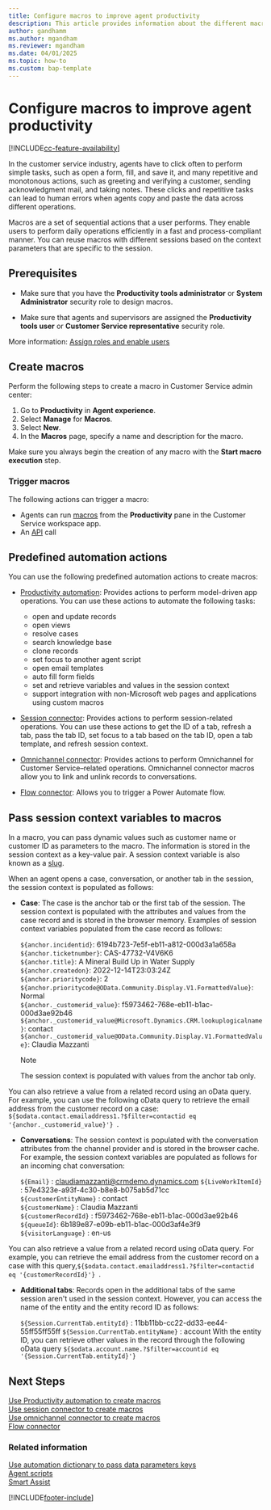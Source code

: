 ```yaml
---
title: Configure macros to improve agent productivity
description: This article provides information about the different macros that can be made available to agents and how to configure them in app profile manager.
author: gandhamm
ms.author: mgandham
ms.reviewer: mgandham
ms.date: 04/01/2025
ms.topic: how-to
ms.custom: bap-template
---
```


# Configure macros to improve agent productivity

[!INCLUDE[cc-feature-availability](../../includes/cc-feature-availability.md)]

In the customer service industry, agents have to click often to perform simple tasks, such as open a form, fill, and save it, and many repetitive and monotonous actions, such as greeting and verifying a customer, sending acknowledgment mail, and taking notes. These clicks and repetitive tasks can lead to human errors when agents copy and paste the data across different operations.

Macros are a set of sequential actions that a user performs. They enable users to perform daily operations efficiently in a fast and process-compliant manner. You can reuse macros with different sessions based on the context parameters that are specific to the session.

## Prerequisites

- Make sure that you have the **Productivity tools administrator**  or **System Administrator** security role to design macros.

- Make sure that agents and supervisors are assigned the **Productivity tools user** or **Customer Service representative** security role.

More information: [Assign roles and enable users](../implement/add-users-assign-roles.md)

## Create macros

Perform the following steps to create a macro in Customer Service admin center:
1. Go to **Productivity** in **Agent experience**. 
2. Select **Manage** for **Macros**. 
3. Select **New**. 
1. In the **Macros** page, specify a name and description for the macro.

Make sure you always begin the creation of any macro with the **Start macro execution** step.

### Trigger macros

The following actions can trigger a macro:

- Agents can run [macros](../use/oc-agent-scripts.md#macro) from the **Productivity** pane in the Customer Service workspace app.
- An [API](../develop/reference/methods/runMacro.md) call


## Predefined automation actions

You can use the following predefined automation actions to create macros:

- [Productivity automation](macros-productivity-automation.md): Provides actions to perform model-driven app operations. You can use these actions to automate the following tasks:
  - open and update records
  - open views
  - resolve cases
  - search knowledge base
  - clone records
  - set focus to another agent script
  - open email templates
  - auto fill form fields
  - set and retrieve variables and values in the session context
  - support integration with non-Microsoft web pages and applications using custom macros

- [Session connector](macros-session-action.md): Provides actions to perform session-related operations. You can use these actions to get the ID of a tab, refresh a tab, pass the tab ID, set focus to a tab based on the tab ID, open a tab template, and refresh session context.

- [Omnichannel connector](macros-omnichannel-action.md): Provides actions to perform Omnichannel for Customer Service&ndash;related operations. Omnichannel connector macros allow you to link and unlink records to conversations.

- [Flow connector](macro-flow-connector.md): Allows you to trigger a Power Automate flow.

## Pass session context variables to macros

In a macro, you can pass dynamic values such as customer name or customer ID as parameters to the macro. The information is stored in the session context as a key-value pair. A session context variable is also known as a [slug](automation-dictionary-keys.md#slugs). 

When an agent opens a case, conversation, or another tab in the session, the session context is populated as follows:
 
- **Case**: The case is the anchor tab or the first tab of the session. The session context is populated with the attributes and values from the case record and is stored in the browser memory. Examples of session context variables populated from the case record as follows:  

   `${anchor.incidentid}`: 6194b723-7e5f-eb11-a812-000d3a1a658a  
   `${anchor.ticketnumber}`: CAS-47732-V4V6K6  
   `${anchor.title}`: A Mineral Build Up in Water Supply  
   `${anchor.createdon}`: 2022-12-14T23:03:24Z  
   `${anchor.prioritycode}`: 2  
   `${anchor.prioritycode@OData.Community.Display.V1.FormattedValue}`: Normal   
   `${anchor._customerid_value}`: f5973462-768e-eb11-b1ac-000d3ae92b46   
   `${anchor._customerid_value@Microsoft.Dynamics.CRM.lookuplogicalname}`: contact   
   `${anchor._customerid_value@OData.Community.Display.V1.FormattedValue}`: Claudia Mazzanti   

  > [!NOTE]
  > The session context is populated with values from the anchor tab only.

 You can also retrieve a value from a related record using an oData query. For example, you can use the following oData query to retrieve the email address from the customer record on a case: `${$odata.contact.emailaddress1.?$filter=contactid eq '{anchor._customerid_value}'} `.

- **Conversations**: The session context is populated with the conversation attributes from the channel provider and is stored in the browser cache. For example, the session context variables are populated as follows for an incoming chat conversation:  

   `${Email}` : claudiamazzanti@crmdemo.dynamics.com 
   `${LiveWorkItemId}` : 57e4323e-a93f-4c30-b8e8-b075ab5d71cc  
   `${customerEntityName}` : contact  
   `${customerName}` : Claudia Mazzanti  
   `${customerRecordId}` : f5973462-768e-eb11-b1ac-000d3ae92b46  
   `${queueId}`: 6b189e87-e09b-eb11-b1ac-000d3af4e3f9  
   `${visitorLanguage}` : en-us  

 You can also retrieve a value from a related record using oData query. For example, you can retrieve the email address from the customer record on a case with this query,`${$odata.contact.emailaddress1.?$filter=contactid eq '{customerRecordId}'} `.

- **Additional tabs**: Records open in the additional tabs of the same session aren't used in the session context. However, you can access the name of the entity and the entity record ID as follows: 
 
    `${Session.CurrentTab.entityId}` : 11bb11bb-cc22-dd33-ee44-55ff55ff55ff 
    `${Session.CurrentTab.entityName}` : account 
  With the entity ID, you can retrieve other values in the record through the following oData query `${$odata.account.name.?$filter=accountid eq '{Session.CurrentTab.entityId}'}`

## Next Steps
[Use Productivity automation to create macros](macros-productivity-automation.md)  
[Use session connector to create macros](macros-session-action.md)  
[Use omnichannel connector to create macros](macros-omnichannel-action.md)    
[Flow connector](macro-flow-connector.md)  
    
### Related information

[Use automation dictionary to pass data parameters keys](automation-dictionary-keys.md)  
[Agent scripts](agent-scripts.md)  
[Smart Assist](smart-assist.md)  


[!INCLUDE[footer-include](../../includes/footer-banner.md)]
